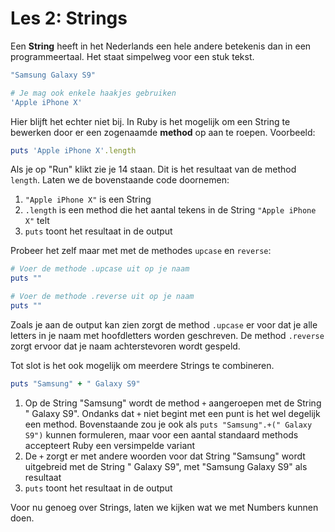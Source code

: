 # Les 2: Strings

Een **String** heeft in het Nederlands een hele andere betekenis dan in een programmeertaal.
Het staat simpelweg voor een stuk tekst.

```ruby
"Samsung Galaxy S9"

# Je mag ook enkele haakjes gebruiken
'Apple iPhone X'
```

Hier blijft het echter niet bij. In Ruby is het mogelijk om een String te bewerken door er
een zogenaamde **method** op aan te roepen. Voorbeeld:

```ruby runnable
puts 'Apple iPhone X'.length

```

Als je op "Run" klikt zie je 14 staan. Dit is het resultaat van de method `length`. Laten
we de bovenstaande code doornemen:

1. `"Apple iPhone X"` is een String
2. `.length` is een method die het aantal tekens in de String `"Apple iPhone X"` telt
3. `puts` toont het resultaat in de output

Probeer het zelf maar met met de methodes `upcase` en `reverse`:

```ruby runnable
# Voer de methode .upcase uit op je naam
puts ""

# Voer de methode .reverse uit op je naam
puts ""
```

Zoals je aan de output kan zien zorgt de method `.upcase` er voor dat je alle letters
in je naam met hoofdletters worden geschreven. De method `.reverse` zorgt ervoor dat
je naam achterstevoren wordt gespeld.

Tot slot is het ook mogelijk om meerdere Strings te combineren.

```ruby runnable
puts "Samsung" + " Galaxy S9"
```

1. Op de String "Samsung" wordt de method `+` aangeroepen met de String " Galaxy S9".
Ondanks dat `+` niet begint met een punt is het wel degelijk een method. Bovenstaande
zou je ook als `puts "Samsung".+(" Galaxy S9")` kunnen formuleren, maar voor een aantal
standaard methods accepteert Ruby een versimpelde variant
2. De `+` zorgt er met andere woorden voor dat String "Samsung" wordt uitgebreid met de
String " Galaxy S9", met "Samsung Galaxy S9" als resultaat
3. `puts` toont het resultaat in de output

Voor nu genoeg over Strings, laten we kijken wat we met Numbers kunnen doen.
